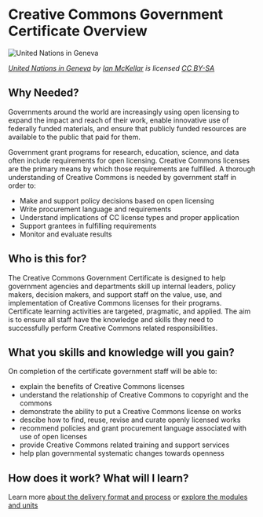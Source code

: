 # Creative Commons Government Certificate Overview

![United Nations in Geneva](https://github.com/creativecommons/cc-cert-gov/blob/master/images/UnitedNationsInside.jpg)

*[United Nations in Geneva](https://flic.kr/p/7hQFm7) by [Ian McKellar](https://www.flickr.com/photos/ianloic/) is licensed [CC BY-SA](https://creativecommons.org/licenses/by-sa/2.0/)*

## Why Needed?

Governments around the world are increasingly using open licensing to expand the impact and reach of their work, enable innovative use of federally funded materials, and ensure that publicly funded resources are available to the public that paid for them.

Government grant programs for research, education, science, and data often include requirements for open licensing. Creative Commons licenses are the primary means by which those requirements are fulfilled. A thorough understanding of Creative Commons is needed by government staff in order to:
* Make and support policy decisions based on open licensing
* Write procurement language and requirements
* Understand implications of CC license types and proper application
* Support grantees in fulfilling requirements
* Monitor and evaluate results

## Who is this for?

The Creative Commons Government Certificate is designed to help government agencies and departments skill up internal leaders, policy makers, decision makers, and support staff on the value, use, and implementation of Creative Commons licenses for their programs. Certificate learning activities are targeted, pragmatic, and applied. The aim is to ensure all staff have the knowledge and skills they need to successfully perform Creative Commons related responsibilities.

## What you skills and knowledge will you gain?

On completion of the certificate government staff will be able to:

* explain the benefits of Creative Commons licenses
* understand the relationship of Creative Commons to copyright and the commons
* demonstrate the ability to put a Creative Commons license on works
* descibe how to find, reuse, revise and curate openly licensed works
* recommend policies and grant procurement language associated with use of open licenses
* provide Creative Commons related training and support services
* help plan governmental systematic changes towards openness

## How does it work? What will I learn?

Learn more [about the delivery format and process](../details/index.md) or [explore the modules and units](../contents/index.md)
